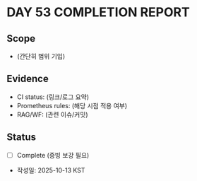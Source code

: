 # DAY 53 COMPLETION REPORT

## Scope
- (간단히 범위 기입)

## Evidence
- CI status: (링크/로그 요약)
- Prometheus rules: (해당 시점 적용 여부)
- RAG/WF: (관련 이슈/커밋)

## Status
- [ ] Complete (증빙 보강 필요)
- 작성일: 2025-10-13 KST
